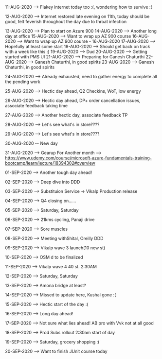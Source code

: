 11-AUG-2020 --> Flakey internet today too :(, wondering how to survive :(

12-AUG-2020 --> Internet restored late evening on 11th, today should be good, felt feverish throughout the day due to throat infection

13-AUG-2020 --> Plan to start on Azure 900
14-AUG-2020 --> Another long day at office
15-AUG-2020 --> Want to wrap up AZ 900 course
16-AUG-2020 --> Want to wrap up AZ 900 course - 16-AUG-2020
17-AUG-2020 --> Hopefully at least some start
18-AUG-2020 --> Should get back on track with a week like this :)
19-AUG-2020 --> Dud
20-AUG-2020 --> Getting started with PMS UI
21-AUG-2020 --> Preparing for Ganesh Chaturthi
22-AUG-2020 --> Ganesh Chaturthi, in good spirits
23-AUG-2020 --> Ganesh Chaturthi, in good spirits

24-AUG-2020 --> Already exhausted, need to gather energy to complete all the pending work

25-AUG-2020 --> Hectic day ahead, Q2 Checkins, WoT, low energy

26-AUG-2020 --> Hectic day ahead, DP+ order cancellation issues, associate feedback taking time

27-AUG-2020 --> Another hectic day, associate feedback TP

28-AUG-2020 --> Let's see what's in store????

29-AUG-2020 --> Let's see what's in store????

30-AUG-2020 -- New day

31-AUG-2020 --> Gearup For Another month --> https://www.udemy.com/course/microsoft-azure-fundamentals-training-bootcamp/learn/lecture/18394302#overview

01-SEP-2020 --> Another tough day ahead!

02-SEP-2020 --> Deep dive into DDD

03-SEP-2020 --> Substituion Service -> Vikalp Production release

04-SEP-2020 --> Q4 closing on......

05-SEP-2020 --> Saturday, Saturday

06-SEP-2020 --> 21kms cycling, Panaji drive

07-SEP-2020 --> Sore muscles

08-SEP-2020 --> Meeting withShital, Oreilly DDD

09-SEP-2020 --> Vikalp wave 3 launch(10 new st)

10-SEP-2020 --> OSM d to be finalized

11-SEP-2020 --> Vikalp wave 4 40 st. 2:30AM 

12-SEP-2020 --> Saturday, Saturday

13-SEP-2020 --> Amona bridge at least?

14-SEP-2020 --> Missed to update here, Kushal gone :(

15-SEP-2020 --> Hectic start of the day :(

16-SEP-2020 --> Long day ahead!

17-SEP-2020 --> Not sure what lies ahead! AB pro with Vvk not at all good

18-SEP-2020 --> Prod Subs rollout 2:30am start of day

19-SEP-2020 --> Saturday, grocery shopping :(

20-SEP-2020 --> Want to finish JUnit course today
